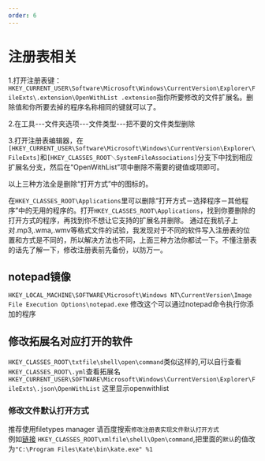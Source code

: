 ```yaml
---
order: 6
---
```

# 注册表相关

1.打开注册表键：`HKEY_CURRENT_USER\Software\Microsoft\Windows\CurrentVersion\Explorer\FileExts\.extension\OpenWithList
.extension`指你所要修改的文件扩展名。删除值和你所要去掉的程序名称相同的键就可以了。

2.在工具---文件夹选项---文件类型---把不要的文件类型删除

3.打开注册表编辑器，在`[HKEY_CURRENT_USER\Software\Microsoft\Windows\CurrentVersion\Explorer\FileExts]`和`[HKEY_CLASSES_ROOT＼SystemFileAssociations]`分支下中找到相应扩展名分支，然后在“OpenWithList”项中删除不需要的键值或项即可。

以上三种方法全是删除“打开方式”中的图标的。

在`HKEY_CLASSES_ROOT\Applications`里可以删除“打开方式－选择程序－其他程序”中的无用的程序的。打开`HKEY_CLASSES_ROOT\Applications`，找到你要删除的打开方式的程序，再找到你不想让它支持的扩展名并删除。
通过在我机子上对.mp3,.wma,.wmv等格式文件的试验，我发现对于不同的软件写入注册表的位置和方式是不同的，所以解决方法也不同，上面三种方法你都试一下。不懂注册表的话先了解一下，修改注册表前先备份，以防万一。

## notepad镜像

`HKEY_LOCAL_MACHINE\SOFTWARE\Microsoft\Windows NT\CurrentVersion\Image File Execution Options\notepad.exe`
修改这个可以通过notepad命令执行你添加的程序

## 修改拓展名对应打开的软件

`HKEY_CLASSES_ROOT\txtfile\shell\open\command`类似这样的,可以自行查看
`HKEY_CLASSES_ROOT\.yml`查看拓展名
`HKEY_CURRENT_USER\SOFTWARE\Microsoft\Windows\CurrentVersion\Explorer\FileExts\.json\OpenWithList` 这里显示openwithlist

### 修改文件默认打开方式

推荐使用filetypes manager
请百度搜索`修改注册表实现文件默认打开方式`  
例如[链接](https://blog.csdn.net/a302549450/article/details/84308175)
`HKEY_CLASSES_ROOT\xmlfile\shell\Open\command`,把里面的`默认`的值改为`"C:\Program Files\Kate\bin\kate.exe" %1`
